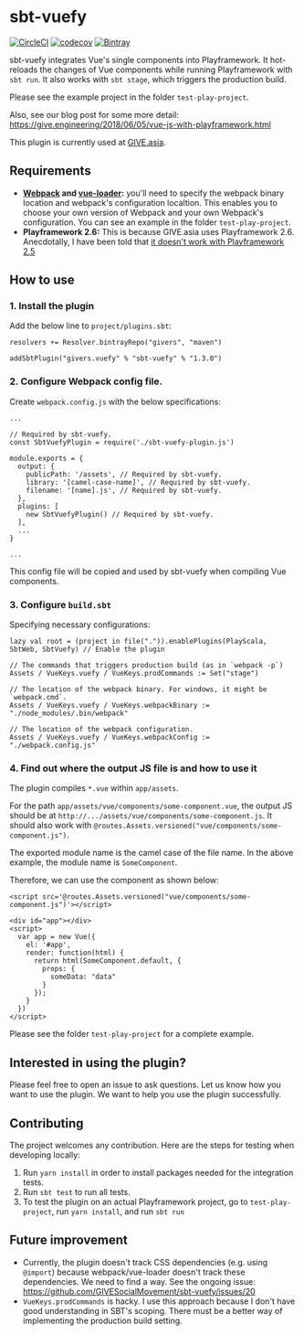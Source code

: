 sbt-vuefy
==========

[![CircleCI](https://circleci.com/gh/GIVESocialMovement/sbt-vuefy/tree/master.svg?style=shield)](https://circleci.com/gh/GIVESocialMovement/sbt-vuefy/tree/master)
[![codecov](https://codecov.io/gh/GIVESocialMovement/sbt-vuefy/branch/master/graph/badge.svg)](https://codecov.io/gh/GIVESocialMovement/sbt-vuefy)
[![Bintray](https://img.shields.io/bintray/v/givers/maven/sbt-vuefy.svg?maxAge=600)](https://bintray.com/givers/maven/sbt-vuefy)

sbt-vuefy integrates Vue's single components into Playframework. It hot-reloads the changes of Vue components while running Playframework with `sbt run`. It also works with `sbt stage`, which triggers the production build.

Please see the example project in the folder `test-play-project`.

Also, see our blog post for some more detail: https://give.engineering/2018/06/05/vue-js-with-playframework.html

This plugin is currently used at [GIVE.asia](https://give.asia).


Requirements
-------------

* __[Webpack](https://webpack.js.org/) and [vue-loader](https://github.com/vuejs/vue-loader):__ you'll need to specify the webpack binary location and webpack's configuration localtion. This enables you to choose your own version of Webpack and your own Webpack's configuration. You can see an example in the folder `test-play-project`.
* __Playframework 2.6:__ This is because GIVE.asia uses Playframework 2.6. Anecdotally, I have been told that [it doesn't work with Playframework 2.5](https://github.com/GIVESocialMovement/sbt-vuefy/issues/10)


How to use
-----------

### 1. Install the plugin

Add the below line to `project/plugins.sbt`:

```
resolvers += Resolver.bintrayRepo("givers", "maven")

addSbtPlugin("givers.vuefy" % "sbt-vuefy" % "1.3.0")
```


### 2. Configure Webpack config file.

Create `webpack.config.js` with the below specifications:

```
...

// Required by sbt-vuefy.
const SbtVuefyPlugin = require('./sbt-vuefy-plugin.js')

module.exports = {
  output: {
    publicPath: '/assets', // Required by sbt-vuefy.
    library: '[camel-case-name]', // Required by sbt-vuefy.
    filename: '[name].js', // Required by sbt-vuefy.
  },
  plugins: [
    new SbtVuefyPlugin() // Required by sbt-vuefy.
  ],
  ...
}

...
```

This config file will be copied and used by sbt-vuefy when compiling Vue components.


### 3. Configure `build.sbt`

Specifying necessary configurations:

```
lazy val root = (project in file(".")).enablePlugins(PlayScala, SbtWeb, SbtVuefy) // Enable the plugin

// The commands that triggers production build (as in `webpack -p`)
Assets / VueKeys.vuefy / VueKeys.prodCommands := Set("stage")

// The location of the webpack binary. For windows, it might be `webpack.cmd`.
Assets / VueKeys.vuefy / VueKeys.webpackBinary := "./node_modules/.bin/webpack"

// The location of the webpack configuration.
Assets / VueKeys.vuefy / VueKeys.webpackConfig := "./webpack.config.js"
```

### 4. Find out where the output JS file is and how to use it

The plugin compiles `*.vue` within `app/assets`.

For the path `app/assets/vue/components/some-component.vue`, the output JS should be at `http://.../assets/vue/components/some-component.js`.
It should also work with `@routes.Assets.versioned("vue/components/some-component.js")`.

The exported module name is the camel case of the file name. In the above example, the module name is `SomeComponent`.

Therefore, we can use the component as shown below:

```
<script src='@routes.Assets.versioned("vue/components/some-component.js")'></script>

<div id="app"></div>
<script>
  var app = new Vue({
    el: '#app',
    render: function(html) {
      return html(SomeComponent.default, {
        props: {
          someData: "data"
        }
      });
    }
  })
</script>
```

Please see the folder `test-play-project` for a complete example.


Interested in using the plugin?
--------------------------------

Please feel free to open an issue to ask questions. Let us know how you want to use the plugin. We want to help you use the plugin successfully.


Contributing
---------------

The project welcomes any contribution. Here are the steps for testing when developing locally:

1. Run `yarn install` in order to install packages needed for the integration tests.
2. Run `sbt test` to run all tests.
3. To test the plugin on an actual Playframework project, go to `test-play-project`, run `yarn install`, and run `sbt run`


Future improvement
--------------------

* Currently, the plugin doesn't track CSS dependencies (e.g. using `@import`) because webpack/vue-loader doesn't track these dependencies. We need to find a way. See the ongoing issue: https://github.com/GIVESocialMovement/sbt-vuefy/issues/20
* `VueKeys.prodCommands` is hacky. I use this approach because I don't have good understanding in SBT's scoping. There must be a better way of implementing the production build setting.
